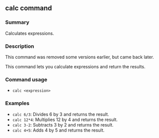 ## calc command

### Summary

Calculates expressions.

### Description

This command was removed some versions earlier, but came back later.

This command lets you calculate expressions and return the results.

### Command usage

* `calc <expression>`

### Examples

* `calc 6/3`: Divides 6 by 3 and returns the result.
* `calc 12*4`: Multiplies 12 by 4 and returns the result.
* `calc 3-2`: Subtracts 3 by 2 and returns the result.
* `calc 4+5`: Adds 4 by 5 and returns the result.